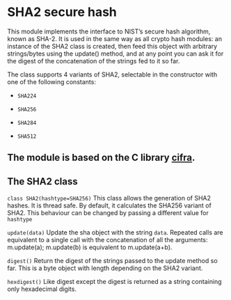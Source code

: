<!-- module: sha2 -->
# SHA2 secure hash

This module implements the interface to NIST’s secure hash algorithm, known as SHA-2.
It is used in the same way as all crypto hash modules: an instance of the SHA2 class is
created, then feed this object with arbitrary strings/bytes using the update() method, and at any point you can ask it for the digest of the
concatenation of the strings fed to it so far.

The class supports 4 variants of SHA2, selectable in the constructor with one of the following constants:


* `SHA224`


* `SHA256`


* `SHA284`


* `SHA512`

## The module is based on the C library [cifra](https://github.com/ctz/cifra).

## The SHA2 class


`class SHA2(hashtype=SHA256)`
This class allows the generation of SHA2 hashes. It is thread safe. By default, it calculates the SHA256 variant
of SHA2. This behaviour can be changed by passing a different value for ```hashtype```


`update(data)`
Update the sha object with the string ```data```. Repeated calls are equivalent to a single call with the concatenation of all
the arguments: m.update(a); m.update(b) is equivalent to m.update(a+b).


`digest()`
Return the digest of the strings passed to the update method so far. This is a byte object with length depending on
the SHA2 variant.


`hexdigest()`
Like digest except the digest is returned as a string containing only hexadecimal digits.
<!--stackedit_data:
eyJoaXN0b3J5IjpbMTgwODEzMTkyMl19
-->